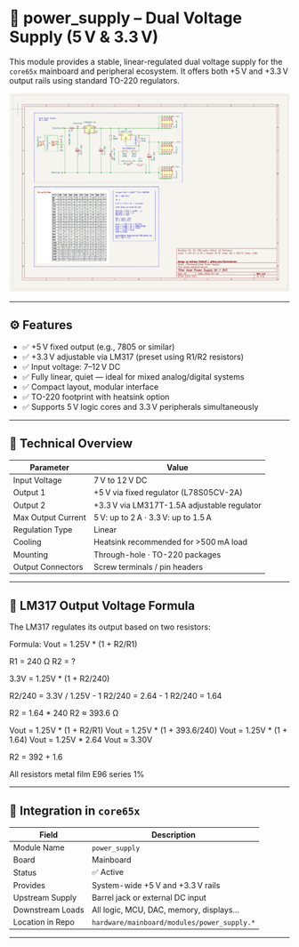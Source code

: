 # 🔋 power_supply – Dual Voltage Supply (5 V & 3.3 V)

This module provides a stable, linear-regulated dual voltage supply for the `core65x` mainboard and peripheral ecosystem. It offers both +5 V and +3.3 V output rails using standard TO-220 regulators.

![power_supply](power_supply.png)

---

## ⚙️ Features

- ✅ +5 V fixed output (e.g., 7805 or similar)
- ✅ +3.3 V adjustable via LM317 (preset using R1/R2 resistors)
- ✅ Input voltage: 7–12 V DC
- ✅ Fully linear, quiet — ideal for mixed analog/digital systems
- ✅ Compact layout, modular interface
- ✅ TO-220 footprint with heatsink option
- ✅ Supports 5 V logic cores and 3.3 V peripherals simultaneously

---

## 🔧 Technical Overview

| Parameter            | Value                                 |
|----------------------|----------------------------------------|
| Input Voltage        | 7 V to 12 V DC                          |
| Output 1             | +5 V via fixed regulator (L78S05CV-2A)  |
| Output 2             | +3.3 V via LM317T-1.5A adjustable regulator  |
| Max Output Current   | 5 V: up to 2 A · 3.3 V: up to 1.5 A     |
| Regulation Type      | Linear                                 |
| Cooling              | Heatsink recommended for >500 mA load  |
| Mounting             | Through-hole · TO-220 packages         |
| Output Connectors    | Screw terminals / pin headers          |

---

## 📐 LM317 Output Voltage Formula

The LM317 regulates its output based on two resistors:

Formula: Vout = 1.25V * (1 + R2/R1)

R1 = 240 Ω
R2 = ?

3.3V = 1.25V * (1 + R2/240)

R2/240 = 3.3V / 1.25V - 1
R2/240 = 2.64 - 1
R2/240 = 1.64

R2 = 1.64 * 240
R2 ≈ 393.6 Ω

Vout = 1.25V * (1 + R2/R1)
Vout = 1.25V * (1 + 393.6/240)
Vout = 1.25V * (1 + 1.64)
Vout = 1.25V * 2.64
Vout ≈ 3.30V

R2 = 392 + 1.6

All resistors metal film E96 series 1%


---

## 🧩 Integration in `core65x`

| Field             | Description                              |
|------------------|------------------------------------------|
| Module Name       | `power_supply`                           |
| Board             | Mainboard                                |
| Status            | ✅ Active                                 |
| Provides          | System-wide +5 V and +3.3 V rails        |
| Upstream Supply   | Barrel jack or external DC input         |
| Downstream Loads  | All logic, MCU, DAC, memory, displays…   |
| Location in Repo  | `hardware/mainboard/modules/power_supply.*` |

---
